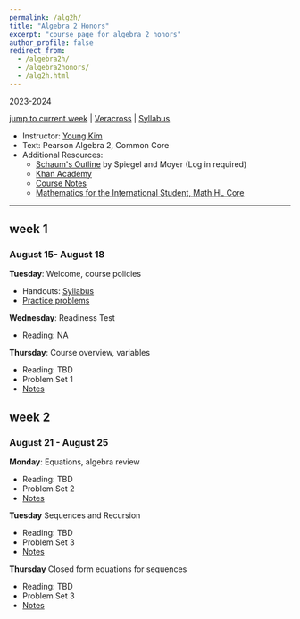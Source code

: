 ```yaml
---
permalink: /alg2h/
title: "Algebra 2 Honors"
excerpt: "course page for algebra 2 honors"
author_profile: false
redirect_from: 
  - /algebra2h/
  - /algebra2honors/
  - /alg2h.html
---
```

2023-2024


[jump to current week](#week-1) | [Veracross](https://accounts.veracross.com/vcs/portals/login) | [Syllabus](/files/alg2h/alg2hsyllabus.pdf)

  * Instructor: [Young Kim](https://yxyzyxy.github.io/)
  * Text: Pearson Algebra 2, Common Core
  * Additional Resources:
    * [Schaum's Outline](https://drive.google.com/file/d/1ukws6VYOhGW4ATlJA-4aA0jrcP24paRJ/view?usp=sharing) by Spiegel and Moyer (Log in required)
    * [Khan Academy](https://www.khanacademy.org/math/algebra-home)
    * [Course Notes](/files/moderngeom.pdf)
    * [Mathematics for the International Student, Math HL Core](https://www.haesemathematics.com/books/mathematics-core-topics-hl)
  
---

## week 1
### August 15- August 18
**Tuesday**: Welcome, course policies
  * Handouts: [Syllabus](/files/2324alg2hsyllabus.pdf)
  * [Practice problems](/files/alg2hreadiness.pdf)
    
**Wednesday**: Readiness Test
  * Reading: NA
    
**Thursday**: Course overview, variables
  * Reading: TBD
  * Problem Set 1
  * [Notes](/files/alg2h/081723.pdf)
  
## week 2
### August 21 - August 25
**Monday**: Equations, algebra review
  * Reading: TBD
  * Problem Set 2
  * [Notes](/files/alg2h/082123.pdf)

**Tuesday** Sequences and Recursion
  * Reading: TBD
  * Problem Set 3
  * [Notes](/files/alg2h/082223.pdf)

**Thursday** Closed form equations for sequences
  * Reading: TBD
  * Problem Set 3
  * [Notes](/files/alg2h/082223.pdf)
